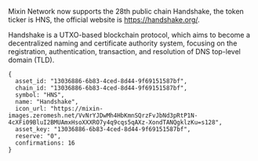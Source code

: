 Mixin Network now supports the 28th public chain Handshake, the token ticker is HNS, the official website is https://handshake.org/. 

Handshake is a UTXO-based blockchain protocol, which aims to become a decentralized naming and certificate authority system, focusing on the registration, authentication, transaction, and resolution of DNS top-level domain (TLD). 

``` 
{
  asset_id: "13036886-6b83-4ced-8d44-9f69151587bf",
  chain_id: "13036886-6b83-4ced-8d44-9f69151587bf",
  symbol: "HNS",
  name: "Handshake",
  icon_url: "https://mixin-images.zeromesh.net/VvNrYJDwMh4HbKmnSQrzFvJbNd3pRtP1N- 4cXFi09BluI2BMUAmxHsoXXXRO7y4q9cqs5qAXz-XondTANQgklzKu=s128",
  asset_key: "13036886-6b83-4ced-8d44-9f69151587bf",
  reserve: "0",
  confirmations: 16
}
``` 